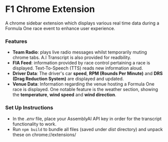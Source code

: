 # F1 Chrome Extension

A chrome sidebar extension which displays various real time data during a Formula One race event to enhance user experience. 


### Features
- **Team Radio**: plays live radio messages whilst temporarily muting chrome tabs. A.I Transcript is also provided for readbility.
- **FIA Feed**: information provided by race control pertaining a race is displayed. Text-To-Speech (TTS) reads new information aloud.
- **Driver Data**: The driver's car **speed**, **RPM (Rounds Per Minute)** and **DRS (Drag Reduction System)** are displayed and updated.
- **Venue Data**: Information regarding the venue hosting a Formula One race is displayed. One notable feature is the weather section, showing the **temperature**, **wind speed** and **wind direction**.


### Set Up Instructions
- In the *.env* file, place your AssemblyAI API key in order for the transcript functionality to work.
- Run ```npm build``` to bundle all files (saved under *dist* directory) and unpack these on chrome://extensions/
